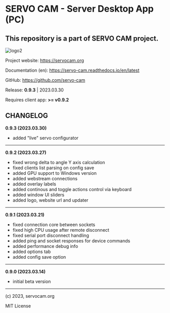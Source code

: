 # SERVO CAM - Server Desktop App (PC)

## This repository is a part of SERVO CAM project.

![logo2](https://user-images.githubusercontent.com/129175238/228258366-c533475f-4e44-4717-a9ee-2ba5df2818e1.png)

Project website: https://servocam.org

Documentation (en): https://servo-cam.readthedocs.io/en/latest

GitHub: https://github.com/servo-cam

Release: **0.9.3** | 2023.03.30

Requires client app: **>= v0.9.2**


## CHANGELOG

**0.9.3 (2023.03.30)**

- added "live" servo configurator

----

**0.9.2 (2023.03.27)**

- fixed wrong delta to angle Y axis calculation
- fixed clients list parsing on config save
- added GPU support to Windows version
- added webstream connections
- added overlay labels
- added continous and toggle actions control via keyboard
- added window UI sliders
- added logo, website url and updater

----

**0.9.1 (2023.03.21)**

- fixed connection core between sockets
- fixed high CPU usage after remote disconnect
- fixed serial port disconnect handling
- added ping and socket responses for device commands
- added performance debug info
- added options tab
- added config save option

----

**0.9.0 (2023.03.14)**

- initial beta version

------

(c) 2023, servocam.org

MIT License